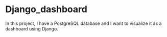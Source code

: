 # Django_dashboard

In this project, I have a PostgreSQL database and I want to visualize it as a dashboard using Django.

